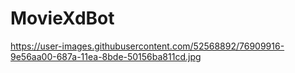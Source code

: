 # MovieXdBot
https://user-images.githubusercontent.com/52568892/76909916-9e56aa00-687a-11ea-8bde-50156ba811cd.jpg


